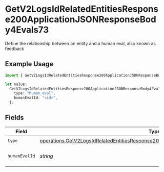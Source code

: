 # GetV2LogsIdRelatedEntitiesResponse200ApplicationJSONResponseBody4Evals73

Define the relationship between an entity and a human eval, also known as feedback

## Example Usage

```typescript
import { GetV2LogsIdRelatedEntitiesResponse200ApplicationJSONResponseBody4Evals73 } from "orq-poc-typescript-multi-env-version/models/operations";

let value:
  GetV2LogsIdRelatedEntitiesResponse200ApplicationJSONResponseBody4Evals73 = {
    type: "human_eval",
    humanEvalId: "<id>",
  };
```

## Fields

| Field                                                                                                                                                                                              | Type                                                                                                                                                                                               | Required                                                                                                                                                                                           | Description                                                                                                                                                                                        |
| -------------------------------------------------------------------------------------------------------------------------------------------------------------------------------------------------- | -------------------------------------------------------------------------------------------------------------------------------------------------------------------------------------------------- | -------------------------------------------------------------------------------------------------------------------------------------------------------------------------------------------------- | -------------------------------------------------------------------------------------------------------------------------------------------------------------------------------------------------- |
| `type`                                                                                                                                                                                             | [operations.GetV2LogsIdRelatedEntitiesResponse200ApplicationJSONResponseBody4Evals73Type](../../models/operations/getv2logsidrelatedentitiesresponse200applicationjsonresponsebody4evals73type.md) | :heavy_check_mark:                                                                                                                                                                                 | N/A                                                                                                                                                                                                |
| `humanEvalId`                                                                                                                                                                                      | *string*                                                                                                                                                                                           | :heavy_check_mark:                                                                                                                                                                                 | The id of the resource                                                                                                                                                                             |